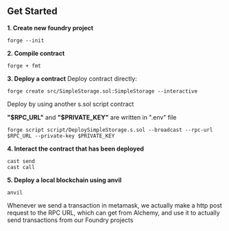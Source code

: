 ## Get Started

**1. Create new foundry project**
```
forge --init 
```

**2. Compile contract**
```
forge + fmt
```


**3. Deploy a contract**
Deploy contract directly:
```
forge create src/SimpleStorage.sol:SimpleStorage --interactive
```
Deploy by using another s.sol script contract

**"\$RPC_URL"** and **"$PRIVATE_KEY"** are written in ".env" file
```
forge script script/DeploySimpleStorage.s.sol --broadcast --rpc-url $RPC_URL --private-key $PRIVATE_KEY
```

**4. Interact the contract that has been deployed**
```
cast send
cast call
```

**5. Deploy a local blockchain using anvil**
```
anvil
```



Whenever we send a transaction in metamask, we actually make a http post request to the RPC URL, which can get from Alchemy, and use it to actually send transactions from our Foundry projects

